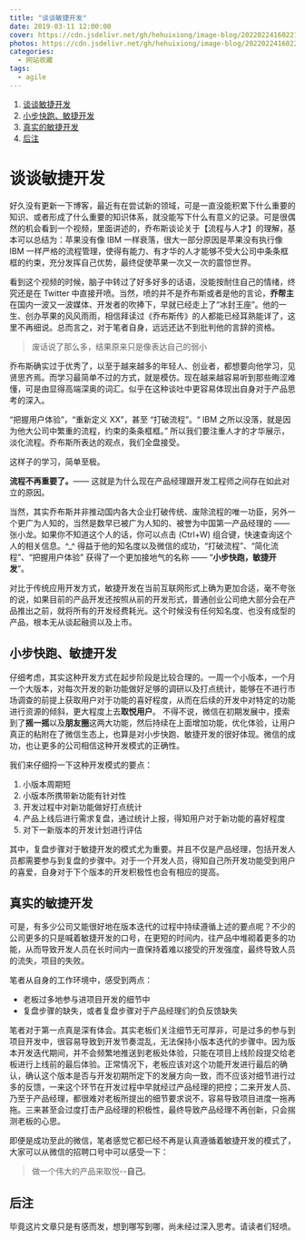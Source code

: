 ```yaml
---
title: "谈谈敏捷开发"
date: 2019-03-11 12:00:00
cover: https://cdn.jsdelivr.net/gh/hehuixiong/image-blog/20220224160221.png
photos: https://cdn.jsdelivr.net/gh/hehuixiong/image-blog/20220224160221.png
categories:
  - 网站收藏
tags:
  - agile
---
```


1. [谈谈敏捷开发](#谈谈敏捷开发)
1. [小步快跑、敏捷开发](#小步快跑、敏捷开发)
2. [真实的敏捷开发](#真实的敏捷开发)
3. [后注](#后注)

# 谈谈敏捷开发

好久没有更新一下博客，最近有在尝试新的领域，可是一直没能积累下什么重要的知识、或者形成了什么重要的知识体系，就没能写下什么有意义的记录。可是很偶然的机会看到一个视频，里面讲述的，乔布斯谈论关于【流程与人才】的理解，基本可以总结为：苹果没有像 IBM 一样衰落，很大一部分原因是苹果没有执行像 IBM 一样严格的流程管理，使得有能力、有才华的人才能够不受大公司中条条框框的约束，充分发挥自己优势，最终促使苹果一次又一次的震惊世界。

看到这个视频的时候，脑子中转过了好多好多的话语，没能按耐住自己的情绪，终究还是在 Twitter 中直接开喷。当然，喷的并不是乔布斯或者是他的言论，**乔帮主**在国内一波又一波媒体、开发者的吹捧下，早就已经走上了“冰封王座”。他的一生、创办苹果的风风雨雨，相信拜读过《乔布斯传》的人都能已经耳熟能详了，这里不再细说。总而言之，对于笔者自身，远远还达不到批判他的言辞的资格。

> 废话说了那么多，结果原来只是像表达自己的弱小

乔布斯确实过于优秀了，以至于越来越多的年轻人、创业者，都想要向他学习，见贤思齐焉。而学习最简单不过的方式，就是模仿。现在越来越容易听到那些晦涩难懂，可是由显得高端深奥的词汇。似乎在这种谈吐中更容易体现出自身对于产品思考的深入。

“把握用户体验”，“重新定义 XX”，甚至 “打破流程”。“ IBM 之所以没落，就是因为他大公司中繁重的流程，约束的条条框框。” 所以我们要注重人才的才华展示，淡化流程。乔布斯所表达的观点，我们全盘接受。

这样子的学习，简单至极。

**流程不再重要了。**—— 这就是为什么现在产品经理跟开发工程师之间存在如此对立的原因。

当然，其实乔布斯并非推动国内各大企业打破传统、废除流程的唯一功臣，另外一个更广为人知的，当然是数早已被广为人知的、被誉为中国第一产品经理的 —— 张小龙。如果你不知道这个人的话，你可以点击 (Ctrl+W) 组合键，快速查询这个人的相关信息。^_^ 得益于他的知名度以及微信的成功，“打破流程”、“简化流程”、“把握用户体验” 获得了一个更加接地气的名称 —— “**小步快跑，敏捷开发**”。

对比于传统应用开发方式，敏捷开发在当前互联网形式上确为更加合适，毫不夸张的说，如果目前的产品开发还按照从前的开发形式，普通创业公司绝大部分会在产品推出之前，就将所有的开发经费耗光。这个时候没有任何知名度、也没有成型的产品，根本无从谈起融资以及上市。

## 小步快跑、敏捷开发

仔细考虑，其实这种开发方式在起步阶段是比较合理的。一周一个小版本，一个月一个大版本，对每次开发的新功能做好足够的调研以及打点统计，能够在不进行市场调查的前提上获取用户对于功能的喜好程度，从而在后续的开发中对特定的功能进行资源的倾斜，更大程度上去**取悦用户**。
不得不说，微信在初期发展中，摸索到了**摇一摇**以及**朋友圈**这两大功能，然后持续在上面增加功能，优化体验，让用户真正的粘附在了微信生态上，也算是对小步快跑、敏捷开发的很好体现。微信的成功，也让更多的公司相信这种开发模式的正确性。

我们来仔细捋一下这种开发模式的要点：

1. 小版本周期短
2. 小版本所携带新功能有针对性
3. 开发过程中对新功能做好打点统计
4. 产品上线后进行需求复盘，通过统计上报，得知用户对于新功能的喜好程度
5. 对下一新版本的开发计划进行评估

其中，复盘步骤对于敏捷开发的模式尤为重要。并且不仅是产品经理，包括开发人员都需要参与到复盘的步骤中。对于一个开发人员，得知自己所开发功能受到用户的喜爱，自身对于下个版本的开发积极性也会有相应的提高。

## 真实的敏捷开发

可是，有多少公司又能很好地在版本迭代的过程中持续遵循上述的要点呢？不少的公司更多的只是喊着敏捷开发的口号，在更短的时间内，往产品中堆砌着更多的功能，从而导致开发人员在长时间内一直保持着难以接受的开发强度，最终导致人员的流失，项目的失败。

笔者从自身的工作环境中，感受到两点：

- 老板过多地参与进项目开发的细节中
- 复盘步骤的缺失，或者复盘步骤对于产品经理们的负反馈缺失

笔者对于第一点真是深有体会。其实老板们关注细节无可厚非，可是过多的参与到项目开发中，很容易导致到开发节奏混乱，无法保持小版本迭代的步骤中。因为版本开发迭代期间，并不会频繁地推送到老板处体验，只能在项目上线阶段提交给老板进行上线前的最后体验。正常情况下，老板应该对这个功能开发进行最后的确认，确认这个版本是否与开发初期所定下的发展方向一致，而不应该对细节进行过多的反馈，一来这个环节在开发过程中早就经过产品经理的把控；二来开发人员、乃至于产品经理，都很难对老板所提出的细节要求说不，容易导致项目进度一拖再拖。三来甚至会过度打击产品经理的积极性，最终导致产品经理不再创新，只会揣测老板的心思。

即便是成功至此的微信，笔者感觉它都已经不再是认真遵循着敏捷开发的模式了，大家可以从微信的招聘口号中可以感受一下：

> 做一个伟大的产品来取悦--**自己**。

## 后注

毕竟这片文章只是有感而发，想到哪写到哪，尚未经过深入思考。请读者们轻喷。
